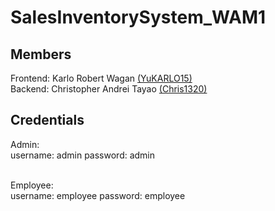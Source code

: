 # SalesInventorySystem_WAM1

## Members
Frontend: Karlo Robert Wagan <a href="https://github.com/YuKARLO15" target="_blank">(YuKARLO15)</a> <br/>
Backend: Christopher Andrei Tayao <a href="https://github.com/Chris1320" target="_blank">(Chris1320)</a>

## Credentials
Admin: </br>
username: admin password: admin </br></br>

Employee: </br>
username: employee password: employee
